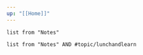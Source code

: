 ```yaml
---
up: "[[Home]]"
---
```



```dataview
list from "Notes"
```

```dataview
list from "Notes" AND #topic/lunchandlearn 
```